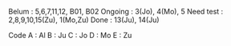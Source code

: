 Belum : 5,6,7,11,12, B01, B02
Ongoing : 3(Jo), 4(Mo), 5
Need test :  2,8,9,10,15(Zu), 1(Mo,Zu)
Done : 13(Ju), 14(Ju)

Code
A : Al
B : Ju
C : Jo
D : Mo
E : Zu
